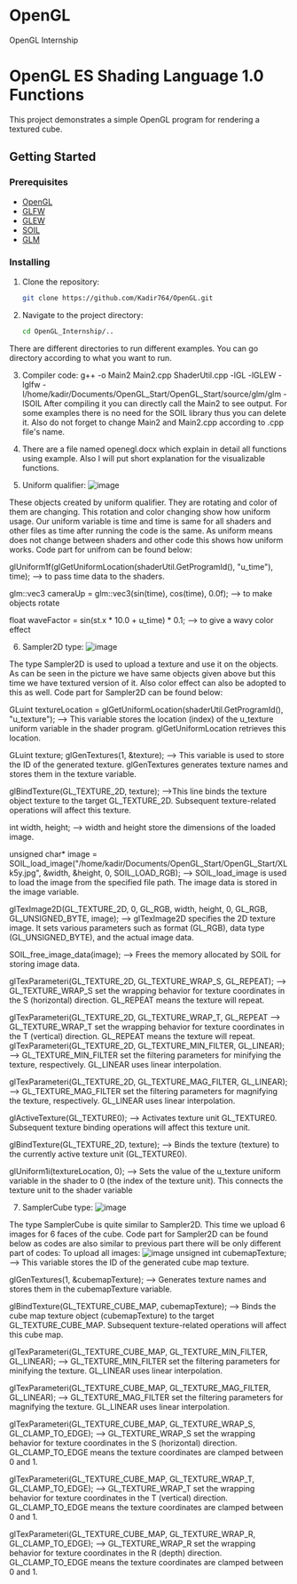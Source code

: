 # OpenGL
OpenGL Internship
# OpenGL ES Shading Language 1.0 Functions

This project demonstrates a simple OpenGL program for rendering a textured cube.

## Getting Started

### Prerequisites

- [OpenGL](https://www.opengl.org/)
- [GLFW](https://www.glfw.org/)
- [GLEW](http://glew.sourceforge.net/)
- [SOIL](https://www.lonesock.net/soil.html)
- [GLM](https://github.com/g-truc/glm)

### Installing

1. Clone the repository:

   ```bash
   git clone https://github.com/Kadir764/OpenGL.git
   ```

2. Navigate to the project directory:

    ```bash
    cd OpenGL_Internship/..
    ```
There are different directories to run different examples. You can go directory according to what you want to run.

3. Compiler code:
g++ -o Main2 Main2.cpp ShaderUtil.cpp -lGL -lGLEW -lglfw -I/home/kadir/Documents/OpenGL_Start/OpenGL_Start/source/glm/glm -lSOIL
After compiling it you can directly call the Main2 to see output. For some examples there is no need for the SOIL library thus you can delete it.
Also do not forget to change Main2 and Main2.cpp according to .cpp file's name.


4. There are a file named openegl.docx which explain in detail all functions using example. Also I will put short explanation for the visualizable functions.

5. Uniform qualifier:
![image](https://github.com/Kadir764/OpenGL/assets/132132455/9ea75e74-7143-47e4-bcd1-df498038190c)

These objects created by uniform qualifier. They are rotating and color of them are changing. This rotation and color changing show how uniform usage. Our uniform variable is time and time is same for all shaders and other files as time after running the code is the same. As uniform means does not change between shaders and other code this shows how  uniform works. Code part for unifrom can be found below:

glUniform1f(glGetUniformLocation(shaderUtil.GetProgramId(), "u_time"), time); --> to pass time data to the shaders.

glm::vec3 cameraUp = glm::vec3(sin(time), cos(time), 0.0f); --> to make objects rotate

float waveFactor = sin(st.x * 10.0 + u_time) * 0.1; --> to give a wavy color effect

6. Sampler2D type:
![image](https://github.com/Kadir764/OpenGL/assets/132132455/07189810-ac08-4ae4-9adc-81d634a3ea14)

The type Sampler2D is used to upload a texture and use it on the objects. As can be seen in the picture we have same objects given above but this time we have textured version of it. Also color effect can also be adopted to this as well. Code part for Sampler2D can be found below:

GLuint textureLocation = glGetUniformLocation(shaderUtil.GetProgramId(), "u_texture"); --> This variable stores the location (index) of the u_texture uniform variable in the shader program. glGetUniformLocation retrieves this location.

GLuint texture;
glGenTextures(1, &texture); --> This variable is used to store the ID of the generated texture. glGenTextures generates texture names and stores them in the texture variable.

glBindTexture(GL_TEXTURE_2D, texture); -->This line binds the texture object texture to the target GL_TEXTURE_2D. Subsequent texture-related operations will affect this texture.

int width, height; --> width and height store the dimensions of the loaded image.
 
unsigned char* image = SOIL_load_image("/home/kadir/Documents/OpenGL_Start/OpenGL_Start/XLk5y.jpg", &width, &height, 0, SOIL_LOAD_RGB);  --> SOIL_load_image is used to load the image from the specified file path. The image data is stored in the image variable.

glTexImage2D(GL_TEXTURE_2D, 0, GL_RGB, width, height, 0, GL_RGB, GL_UNSIGNED_BYTE, image); --> glTexImage2D specifies the 2D texture image. It sets various parameters such as format (GL_RGB), data type (GL_UNSIGNED_BYTE), and the actual image data.

SOIL_free_image_data(image); --> Frees the memory allocated by SOIL for storing image data.

glTexParameteri(GL_TEXTURE_2D, GL_TEXTURE_WRAP_S, GL_REPEAT); --> GL_TEXTURE_WRAP_S set the wrapping behavior for texture coordinates in the S (horizontal) direction. GL_REPEAT means the texture will repeat.

glTexParameteri(GL_TEXTURE_2D, GL_TEXTURE_WRAP_T, GL_REPEAT --> GL_TEXTURE_WRAP_T set the wrapping behavior for texture coordinates in the T (vertical) direction. GL_REPEAT means the texture will repeat.
glTexParameteri(GL_TEXTURE_2D, GL_TEXTURE_MIN_FILTER, GL_LINEAR); --> GL_TEXTURE_MIN_FILTER set the filtering parameters for minifying the texture, respectively. GL_LINEAR uses linear interpolation. 

glTexParameteri(GL_TEXTURE_2D, GL_TEXTURE_MAG_FILTER, GL_LINEAR); --> GL_TEXTURE_MAG_FILTER set the filtering parameters for magnifying the texture, respectively. GL_LINEAR uses linear interpolation.

glActiveTexture(GL_TEXTURE0); --> Activates texture unit GL_TEXTURE0. Subsequent texture binding operations will affect this texture unit.

glBindTexture(GL_TEXTURE_2D, texture); --> Binds the texture (texture) to the currently active texture unit (GL_TEXTURE0).

glUniform1i(textureLocation, 0); --> Sets the value of the u_texture uniform variable in the shader to 0 (the index of the texture unit). This connects the texture unit to the shader variable

7. SamplerCube type:
![image](https://github.com/Kadir764/OpenGL/assets/132132455/281f4917-1645-4700-b3cb-df53e92c5942)

The type SamplerCube is quite similar to Sampler2D. This time we upload 6 images for 6 faces of the cube. Code part for Sampler2D can be found below as codes are also similar to previous part there will be only different part of codes:
To upload all images:
![image](https://github.com/Kadir764/OpenGL/assets/132132455/1ad11be4-deef-40a7-952c-cf12671da607)
 unsigned int cubemapTexture; --> This variable stores the ID of the generated cube map texture.
 
 glGenTextures(1, &cubemapTexture); --> Generates texture names and stores them in the cubemapTexture variable.
 
 glBindTexture(GL_TEXTURE_CUBE_MAP, cubemapTexture); --> Binds the cube map texture object (cubemapTexture) to the target GL_TEXTURE_CUBE_MAP. Subsequent texture-related operations will affect this cube map.
 
 glTexParameteri(GL_TEXTURE_CUBE_MAP, GL_TEXTURE_MIN_FILTER, GL_LINEAR); --> GL_TEXTURE_MIN_FILTER set the filtering parameters for minifying the texture. GL_LINEAR uses linear interpolation.
 
 glTexParameteri(GL_TEXTURE_CUBE_MAP, GL_TEXTURE_MAG_FILTER, GL_LINEAR); --> GL_TEXTURE_MAG_FILTER set the filtering parameters for magnifying the texture. GL_LINEAR uses linear interpolation.
 
 glTexParameteri(GL_TEXTURE_CUBE_MAP, GL_TEXTURE_WRAP_S, GL_CLAMP_TO_EDGE); --> GL_TEXTURE_WRAP_S set the wrapping behavior for texture coordinates in the S (horizontal) direction. GL_CLAMP_TO_EDGE means the texture coordinates are clamped between 0 and 1.
 
 glTexParameteri(GL_TEXTURE_CUBE_MAP, GL_TEXTURE_WRAP_T, GL_CLAMP_TO_EDGE); --> GL_TEXTURE_WRAP_T set the wrapping behavior for texture coordinates in the T (vertical) direction. GL_CLAMP_TO_EDGE means the texture coordinates are clamped between 0 and 1.
 
 glTexParameteri(GL_TEXTURE_CUBE_MAP, GL_TEXTURE_WRAP_R, GL_CLAMP_TO_EDGE); --> GL_TEXTURE_WRAP_R set the wrapping behavior for texture coordinates in the R (depth) direction. GL_CLAMP_TO_EDGE means the texture coordinates are clamped between 0 and 1.






